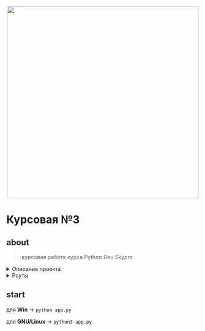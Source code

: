 <p align="center">
  <img alt="" src="https://i.ibb.co/5xdYFS8/flask-oauth.png" width="500px">
</p>

# Курсовая №3

## about

> курсовая работа курса Python Dev Skypro


<details>
 <summary>Описание проекта</summary>
<ul>
  <li>

**Лента**

    Список всех постов. У каждого выводится автор, укороченный до 50 символов текст, количество просмотров, 
    ссылка, которая ведет на пост. 
    В шапочке ссылка флажок – ссылка на закладки.
    
  </li>
  <li>
  
**Подробный пост**
    
     Страничка с подробной информацией про пост. 
     Фото, текст поста и карточка автора берутся из данных поста.
     Комментарии берутся из файла с комментариями.
     Ссылка "назад" ведет на главную
  
  </li>
  <li>
  
**Поиск**
    
    Форма поиска, отправляется по нажатию на Enter. После нее – результаты поиска.
  
  </li>
</ul>
</details>

<details>
 <summary>Роуты</summary>
<ul>
  <li>
  
`GET /`

представление для главной страницы, здесь все посты.
  
  </li>
  <li>
  
`GET /posts/<postid>`

представление для одного поста
  
  </li>
  <li>
  
`GET /search/?s=...`

представление для поиска
Поиск должен выполняться по вхождению ключевого слова в текст поста.
  
  </li>
  <li>
  
`GET /users/<username>`

представление с выводом постов конкретного пользователя

  
  </li>
  <li>
  
`GET /api/posts`

возвращает полный список постов в виде json
  
  </li>
  <li>
  
`GET /api/posts/<post_id>`

возвращает один пост в виде json
  
  </li>
</ul>
</details>


## start

для **Win** -> `python app.py`

для **GNU/Linux** -> `python3 app.py`
